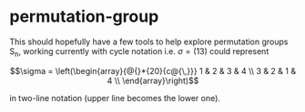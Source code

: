 # permutation-group

This should hopefully have a few tools to help explore permutation groups S<sub>n</sub>, working currently with cycle notation i.e. $` \sigma = (1 3) `$ could represent
```math
\sigma = \left(\begin{array}{@{}*{20}{c@{\,}}}
1 & 2 & 3 & 4 \\
3 & 2 & 1 & 4 \\
\end{array}\right)
```
in two-line notation (upper line becomes the lower one).
